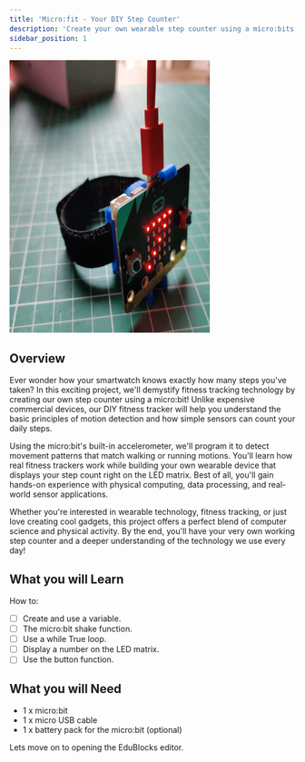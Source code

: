 ```yaml
---
title: 'Micro:fit - Your DIY Step Counter'
description: 'Create your own wearable step counter using a micro:bits accelerometer to track and display your daily steps, just like a FitBit but built and coded by you!'
sidebar_position: 1
---
```


![Project cover](./img/counter.png)

## Overview

Ever wonder how your smartwatch knows exactly how many steps you've taken? In this exciting project, we'll demystify fitness tracking technology by creating our own step counter using a micro:bit! Unlike expensive commercial devices, our DIY fitness tracker will help you understand the basic principles of motion detection and how simple sensors can count your daily steps.

Using the micro:bit's built-in accelerometer, we'll program it to detect movement patterns that match walking or running motions. You'll learn how real fitness trackers work while building your own wearable device that displays your step count right on the LED matrix. Best of all, you'll gain hands-on experience with physical computing, data processing, and real-world sensor applications.

Whether you're interested in wearable technology, fitness tracking, or just love creating cool gadgets, this project offers a perfect blend of computer science and physical activity. By the end, you'll have your very own working step counter and a deeper understanding of the technology we use every day!

## What you will Learn

How to:

- [ ] Create and use a variable.
- [ ] The micro:bit shake function.
- [ ] Use a while True loop.
- [ ] Display a number on the LED matrix.
- [ ] Use the button function.

## What you will Need

- 1 x micro:bit
- 1 x micro USB cable
- 1 x battery pack for the micro:bit (optional)

Lets move on to opening the EduBlocks editor.